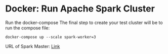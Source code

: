 # Docker: Run Apache Spark Cluster

Run the docker-compose
The final step to create your test cluster will be to run the compose file:

`docker-compose up --scale spark-worker=3`

URL of Spark Master: [Link](http://localhost:9090/)
